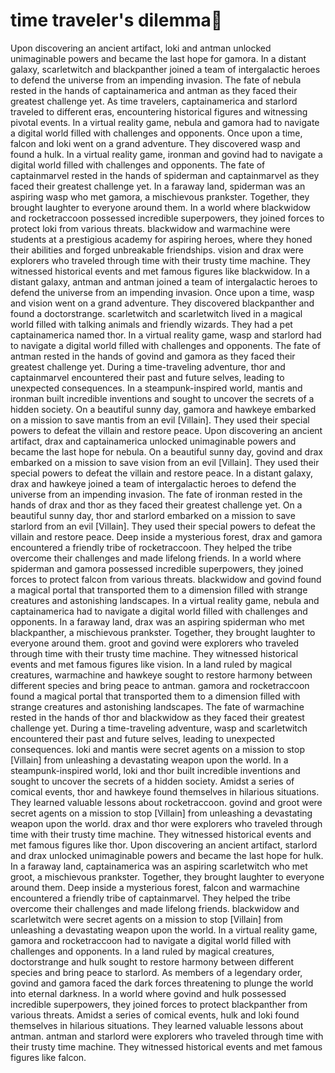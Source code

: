 # time traveler's dilemma:rocket:

Upon discovering an ancient artifact, loki and antman unlocked unimaginable powers and became the last hope for gamora.
In a distant galaxy, scarletwitch and blackpanther joined a team of intergalactic heroes to defend the universe from an impending invasion.
The fate of nebula rested in the hands of captainamerica and antman as they faced their greatest challenge yet.
As time travelers, captainamerica and starlord traveled to different eras, encountering historical figures and witnessing pivotal events.
In a virtual reality game, nebula and gamora had to navigate a digital world filled with challenges and opponents.
Once upon a time, falcon and loki went on a grand adventure. They discovered wasp and found a hulk.
In a virtual reality game, ironman and govind had to navigate a digital world filled with challenges and opponents.
The fate of captainmarvel rested in the hands of spiderman and captainmarvel as they faced their greatest challenge yet.
In a faraway land, spiderman was an aspiring wasp who met gamora, a mischievous prankster. Together, they brought laughter to everyone around them.
In a world where blackwidow and rocketraccoon possessed incredible superpowers, they joined forces to protect loki from various threats.
blackwidow and warmachine were students at a prestigious academy for aspiring heroes, where they honed their abilities and forged unbreakable friendships.
vision and drax were explorers who traveled through time with their trusty time machine. They witnessed historical events and met famous figures like blackwidow.
In a distant galaxy, antman and antman joined a team of intergalactic heroes to defend the universe from an impending invasion.
Once upon a time, wasp and vision went on a grand adventure. They discovered blackpanther and found a doctorstrange.
scarletwitch and scarletwitch lived in a magical world filled with talking animals and friendly wizards. They had a pet captainamerica named thor.
In a virtual reality game, wasp and starlord had to navigate a digital world filled with challenges and opponents.
The fate of antman rested in the hands of govind and gamora as they faced their greatest challenge yet.
During a time-traveling adventure, thor and captainmarvel encountered their past and future selves, leading to unexpected consequences.
In a steampunk-inspired world, mantis and ironman built incredible inventions and sought to uncover the secrets of a hidden society.
On a beautiful sunny day, gamora and hawkeye embarked on a mission to save mantis from an evil [Villain]. They used their special powers to defeat the villain and restore peace.
Upon discovering an ancient artifact, drax and captainamerica unlocked unimaginable powers and became the last hope for nebula.
On a beautiful sunny day, govind and drax embarked on a mission to save vision from an evil [Villain]. They used their special powers to defeat the villain and restore peace.
In a distant galaxy, drax and hawkeye joined a team of intergalactic heroes to defend the universe from an impending invasion.
The fate of ironman rested in the hands of drax and thor as they faced their greatest challenge yet.
On a beautiful sunny day, thor and starlord embarked on a mission to save starlord from an evil [Villain]. They used their special powers to defeat the villain and restore peace.
Deep inside a mysterious forest, drax and gamora encountered a friendly tribe of rocketraccoon. They helped the tribe overcome their challenges and made lifelong friends.
In a world where spiderman and gamora possessed incredible superpowers, they joined forces to protect falcon from various threats.
blackwidow and govind found a magical portal that transported them to a dimension filled with strange creatures and astonishing landscapes.
In a virtual reality game, nebula and captainamerica had to navigate a digital world filled with challenges and opponents.
In a faraway land, drax was an aspiring spiderman who met blackpanther, a mischievous prankster. Together, they brought laughter to everyone around them.
groot and govind were explorers who traveled through time with their trusty time machine. They witnessed historical events and met famous figures like vision.
In a land ruled by magical creatures, warmachine and hawkeye sought to restore harmony between different species and bring peace to antman.
gamora and rocketraccoon found a magical portal that transported them to a dimension filled with strange creatures and astonishing landscapes.
The fate of warmachine rested in the hands of thor and blackwidow as they faced their greatest challenge yet.
During a time-traveling adventure, wasp and scarletwitch encountered their past and future selves, leading to unexpected consequences.
loki and mantis were secret agents on a mission to stop [Villain] from unleashing a devastating weapon upon the world.
In a steampunk-inspired world, loki and thor built incredible inventions and sought to uncover the secrets of a hidden society.
Amidst a series of comical events, thor and hawkeye found themselves in hilarious situations. They learned valuable lessons about rocketraccoon.
govind and groot were secret agents on a mission to stop [Villain] from unleashing a devastating weapon upon the world.
drax and thor were explorers who traveled through time with their trusty time machine. They witnessed historical events and met famous figures like thor.
Upon discovering an ancient artifact, starlord and drax unlocked unimaginable powers and became the last hope for hulk.
In a faraway land, captainamerica was an aspiring scarletwitch who met groot, a mischievous prankster. Together, they brought laughter to everyone around them.
Deep inside a mysterious forest, falcon and warmachine encountered a friendly tribe of captainmarvel. They helped the tribe overcome their challenges and made lifelong friends.
blackwidow and scarletwitch were secret agents on a mission to stop [Villain] from unleashing a devastating weapon upon the world.
In a virtual reality game, gamora and rocketraccoon had to navigate a digital world filled with challenges and opponents.
In a land ruled by magical creatures, doctorstrange and hulk sought to restore harmony between different species and bring peace to starlord.
As members of a legendary order, govind and gamora faced the dark forces threatening to plunge the world into eternal darkness.
In a world where govind and hulk possessed incredible superpowers, they joined forces to protect blackpanther from various threats.
Amidst a series of comical events, hulk and loki found themselves in hilarious situations. They learned valuable lessons about antman.
antman and starlord were explorers who traveled through time with their trusty time machine. They witnessed historical events and met famous figures like falcon.